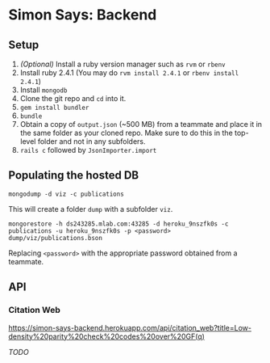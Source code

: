 # Simon Says: Backend

## Setup

1. _(Optional)_ Install a ruby version manager such as `rvm` or `rbenv`
1. Install ruby 2.4.1 (You may do `rvm install 2.4.1` or `rbenv install 2.4.1`)
1. Install `mongodb`
1. Clone the git repo and `cd` into it.
1. `gem install bundler`
1. `bundle`
1. Obtain a copy of `output.json` (~500 MB) from a teammate and place it in the same folder as your cloned repo. Make sure to do this in the top-level folder and not in any subfolders.
1. `rails c` followed by `JsonImporter.import`

## Populating the hosted DB

```
mongodump -d viz -c publications
```

This will create a folder `dump` with a subfolder `viz`.

```
mongorestore -h ds243285.mlab.com:43285 -d heroku_9nszfk0s -c publications -u heroku_9nszfk0s -p <password> dump/viz/publications.bson
```

Replacing `<password>` with the appropriate password obtained from a teammate.

## API

### Citation Web
https://simon-says-backend.herokuapp.com/api/citation_web?title=Low-density%20parity%20check%20codes%20over%20GF(q)

_TODO_

